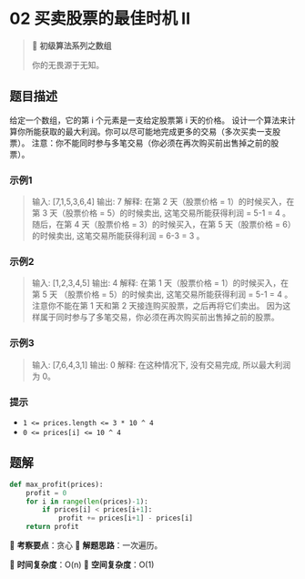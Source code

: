 # 02 买卖股票的最佳时机 II

> 🌈 **初级算法系列之数组**
>
> 你的无畏源于无知。

## 题目描述

给定一个数组，它的第 i 个元素是一支给定股票第 i 天的价格。
设计一个算法来计算你所能获取的最大利润。你可以尽可能地完成更多的交易（多次买卖一支股票）。
注意：你不能同时参与多笔交易（你必须在再次购买前出售掉之前的股票）。

### 示例1

> 输入: [7,1,5,3,6,4]
> 输出: 7
> 解释: 在第 2 天（股票价格 = 1）的时候买入，在第 3 天（股票价格 = 5）的时候卖出, 这笔交易所能获得利润 = 5-1 = 4 。
> 随后，在第 4 天（股票价格 = 3）的时候买入，在第 5 天（股票价格 = 6）的时候卖出, 这笔交易所能获得利润 = 6-3 = 3 。

### 示例2

> 输入: [1,2,3,4,5]
> 输出: 4
> 解释: 在第 1 天（股票价格 = 1）的时候买入，在第 5 天 （股票价格 = 5）的时候卖出, 这笔交易所能获得利润 = 5-1 = 4 。
> 注意你不能在第 1 天和第 2 天接连购买股票，之后再将它们卖出。
> 因为这样属于同时参与了多笔交易，你必须在再次购买前出售掉之前的股票。

### 示例3

> 输入: [7,6,4,3,1]
> 输出: 0
> 解释: 在这种情况下, 没有交易完成, 所以最大利润为 0。

### 提示

- `1 <= prices.length <= 3 * 10 ^ 4`
- `0 <= prices[i] <= 10 ^ 4`

## 题解

```python
def max_profit(prices):
    profit = 0
    for i in range(len(prices)-1):
        if prices[i] < prices[i+1]:
            profit += prices[i+1] - prices[i]
    return profit
```

🍥 **考察要点**：贪心
🍬 **解题思路**：一次遍历。

🍉 **时间复杂度**：O(n)
🍭 **空间复杂度**：O(1)
